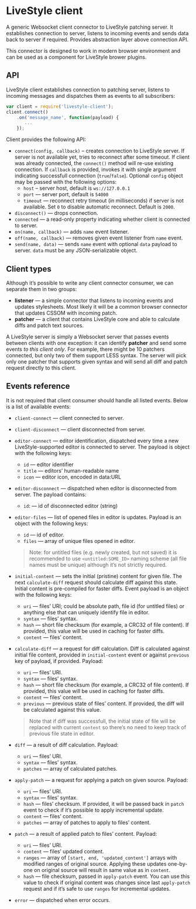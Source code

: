 # LiveStyle client

A generic Websocket client connector to LiveStyle patching server. It establishes connection to server, listens to incoming events and sends data back to server if required. Provides abstraction layer above connection API.

This connector is designed to work in modern browser environment and can be used as a component for LiveStyle brower plugins.

## API

LiveStyle client establishes connection to patching server, listens to incoming messages and dispatches them as events to all subscribers:

```js
var client = require('livestyle-client');
client.connect()
    .on('message_name', function(payload) {
       ... 
    });
```

Client provides the following API:

* `connect(config, callback)` – creates connection to LiveStyle server. If server is not available yet, tries to reconnect after some timeout. If client was already connected, the `connect()` method will re-use existing connection. If `callback` is provided, invokes it with single argument indicating successfull connection (`true`/`false`). Optional `config` object may be passed with the following options:
    * `host` – server host, default is `ws://127.0.0.1`
    * `port` — server port, default is `54000`
    * `timeout` — reconnect retry timeout (in milliseconds) if server is not available. Set `0` to disable automatic reconnect. Default is `2000`.
* `disconnect()` — drops connection.
* `connected` — a read-only property indicating whether client is connected to server.
* `on(name, callback)` — adds `name` event listener.
* `off(name, callback)` — removes given event listener from `name` event.
* `send(name, data)` — sends `name` event with optional `data` payload to server. `data` must be any JSON-serializable object.

## Client types

Although it’s possible to write any client connector consumer, we can separate them in two groups:

* **listener** — a simple connector that listens to incoming events and updates stylesheets. Most likely it will be a common browser connector that updates CSSOM with incoming patch.
* **patcher** — a client that contains LiveStyle core and able to calculate diffs and patch text sources.

A LiveStyle server is simply a Websocket server that passes events between clients with one exception: it can identify **patcher** and send some events *to this client only*. For example, there might be 10 patchers connected, but only two of them support LESS syntax. The server will pick only one patcher that supports given syntax and will send all diff and patch request directly to this client.

## Events reference

It is not required that client consumer should handle all listed events. Below is a list of available events:

* `client-connect` — client connected to server.
* `client-disconnect` — client disconnected from server.
* `editor-connect` — editor identification, dispatched every time a new LiveStyle-supported editor is connected to server. The payload is object with the following keys:
    * `id` — editor identifier
    * `title` — editors’ human-readable name
    * `icon` — editor icon, encoded in data:URL
* `editor-disconnect` — dispatched when editor is disconnected from server. The payload contains:
    * `id`: — id of disconnected editor (string)
* `editor-files` — list of opened files in editor is updates. Payload is an object with the following keys:
    * `id` — id of editor.
    * `files` — array of unique files opened in editor.

    > Note: for untitled files (e.g. newly created, but not saved) it is recommended to use `<untitled:SOME_ID>` naming scheme (all file names must be unique) although it’s not strictly required.
* `initial-content` — sets the initial (pristine) content for given file. The next `calculate-diff` request should calculate diff against this state. Initial content is pre-compiled for faster diffs. Event payload is an object with the following keys:
    * `uri` — files’ URI; could be absolute path, file id (for untitled files) or anything else that can uniquely identify file in editor.
    * `syntax` — files’ syntax.
    * `hash` — short file checksum (for example, a CRC32 of file content). If provided, this value will be used in caching for faster diffs.
    * `content` — files’ content.
* `calculate-diff` — a request for diff calculation. Diff is calculated against initial file content, provided in `initial-content` event or against `previous` key of payload, if provided. Payload:
    * `uri` — files’ URI.
    * `syntax` — files’ syntax.
    * `hash` — short file checksum (for example, a CRC32 of file content). If provided, this value will be used in caching for faster diffs.
    * `content` — files’ content.
    * `previous` — previous state of files’ content. If provided, the diff will be calculated against this value.
    
    > Note that if diff was successfull, the initial state of file will be replaced with current `content` so there’s no need to keep track of previous file state in editor.
* `diff` — a result of diff calculation. Payload:
    * `uri` — files’ URI.
    * `syntax` — files’ syntax.
    * `patches` — array of calculated patches.
* `apply-patch` — a request for applying a patch on given source. Payload:
    * `uri` — files’ URI.
    * `syntax` — files’ syntax.
    * `hash` — files’ checksum. If provided, it will be passed back in `patch` event to check if it’s possible to apply incremental update.
    * `content` — files’ content.
    * `patches` — array of patches to apply to files’ content.
* `patch` — a result of applied patch to files’ content. Payload:
    * `uri` — files’ URI.
    * `content` — files’ updated content.
    * `ranges` — array of `[start, end, 'updated_content']` arrays with modified ranges of original source. Applying these updates one-by-one on original source will result in same value as in `content`.
    * `hash` — file checksum, passed in `apply-patch` event. You can use this value to check if original content was changes since last `apply-patch` request and if it’s safe to use `ranges` for incremental updates.
* `error` — dispatched when error occurs.
